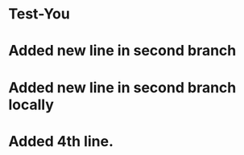 # Test-You
# Added new line in second branch
# Added new line in second branch locally
# Added 4th line.
